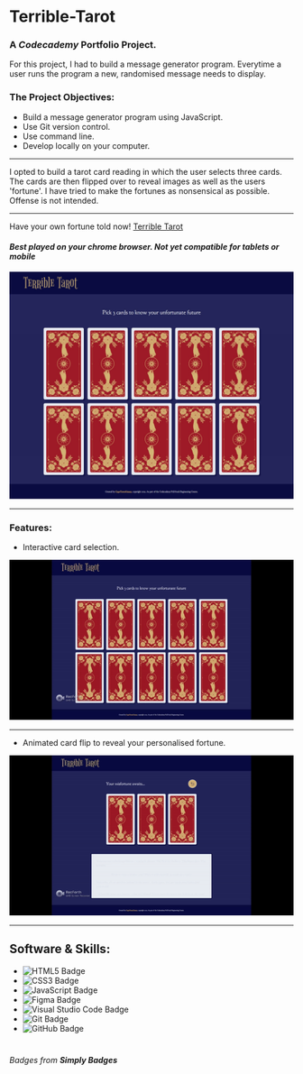# **Terrible-Tarot**
### **A *Codecademy* Portfolio Project.**

For this project, I had to build a message generator program. Everytime a user runs the program a new, randomised message needs to display.

### The Project Objectives:
* Build a message generator program using JavaScript.
* Use Git version control.
* Use command line.
* Develop locally on your computer.

---
I opted to build a tarot card reading in which the user selects three cards. The cards are then flipped over to reveal images as well as the users 'fortune'. I have tried to make the fortunes as nonsensical as possible. Offense is not intended.

---
Have your own fortune told now! [Terrible Tarot](https://capetownkimmy.github.io/Terrible-Tarot/)
#### *Best played on your chrome browser. Not yet compatible for tablets or mobile*

![Game Screen Shot](./images/gameshot01.jpg)

---
### Features:
* Interactive card selection.

![selection gif](./images/selectionGif.gif)

---

* Animated card flip to reveal your personalised fortune.

![flip card gif](./images/cardFlipGif.gif)


---
## Software & Skills:

* ![HTML5 Badge](https://img.shields.io/badge/HTML5-E34F26?logo=html5&logoColor=fff&style=flat)
* ![CSS3 Badge](https://img.shields.io/badge/CSS3-1572B6?logo=css3&logoColor=fff&style=flat)
* ![JavaScript Badge](https://img.shields.io/badge/JavaScript-F7DF1E?logo=javascript&logoColor=000&style=flat)
* ![Figma Badge](https://img.shields.io/badge/Figma-F24E1E?logo=figma&logoColor=fff&style=flat)
* ![Visual Studio Code Badge](https://img.shields.io/badge/Visual%20Studio%20Code-007ACC?logo=visualstudiocode&logoColor=fff&style=flat)
* ![Git Badge](https://img.shields.io/badge/Git-F05032?logo=git&logoColor=fff&style=flat)
* ![GitHub Badge](https://img.shields.io/badge/GitHub-181717?logo=github&logoColor=fff&style=flat)


#



###### Badges from **Simply Badges** 
